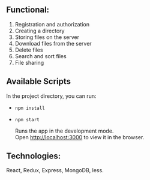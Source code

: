 ## Functional:
1. Registration and authorization
2. Creating a directory
3. Storing files on the server
4. Download files from the server
5. Delete files
6. Search and sort files
7. File sharing

## Available Scripts

In the project directory, you can run:

- `npm install`

- `npm start`

  Runs the app in the development mode.\
  Open [http://localhost:3000](http://localhost:3000) to view it in the browser.

## Technologies:
React, Redux, Express, MongoDB, less.
